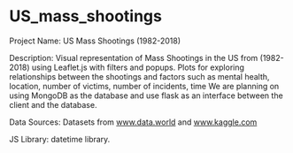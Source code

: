 # US_mass_shootings


Project Name: US Mass Shootings (1982-2018)

Description: 
Visual representation of Mass Shootings in the US from (1982- 2018) using Leaflet.js with filters and popups. Plots for exploring relationships between the shootings and factors such as mental health, location, number of victims, number of incidents, time
We are planning on using MongoDB as the database and use flask as an interface between the client and the database.


Data Sources: Datasets from www.data.world and www.kaggle.com


JS Library: datetime library.